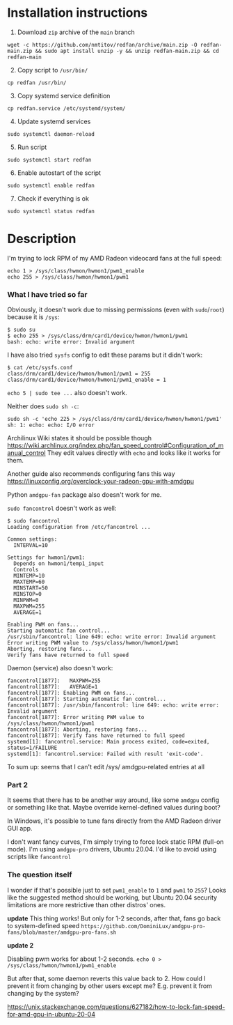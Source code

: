 # Installation instructions

1. Download `zip` archive of the `main` branch
```
wget -c https://github.com/nmtitov/redfan/archive/main.zip -O redfan-main.zip && sudo apt install unzip -y && unzip redfan-main.zip && cd redfan-main
```

2. Copy script to `/usr/bin/`
```
cp redfan /usr/bin/
```

3. Copy systemd service definition
```
cp redfan.service /etc/systemd/system/
```

4. Update systemd services
```
sudo systemctl daemon-reload
```

5. Run script
```
sudo systemctl start redfan
```

6. Enable autostart of the script
```
sudo systemctl enable redfan
```

7. Check if everything is ok
```
sudo systemctl status redfan
```

# Description

I'm trying to lock RPM of my AMD Radeon videocard fans at the full speed:

```
echo 1 > /sys/class/hwmon/hwmon1/pwm1_enable
echo 255 > /sys/class/hwmon/hwmon1/pwm1
```

### What I have tried so far

Obviously, it doesn't work due to missing permissions (even with `sudo`/`root`) because it is `/sys`:

```
$ sudo su
$ echo 255 > /sys/class/drm/card1/device/hwmon/hwmon1/pwm1
bash: echo: write error: Invalid argument
```

I have also tried `sysfs` config to edit these params but it didn't work:
```
$ cat /etc/sysfs.conf
class/drm/card1/device/hwmon/hwmon1/pwm1 = 255
class/drm/card1/device/hwmon/hwmon1/pwm1_enable = 1
```

`echo 5 | sudo tee ...` also doesn't work.

Neither does `sudo sh -c`:

```
sudo sh -c 'echo 225 > /sys/class/drm/card1/device/hwmon/hwmon1/pwm1'
sh: 1: echo: echo: I/O error
```

Archilinux Wiki states it should be possible though https://wiki.archlinux.org/index.php/fan_speed_control#Configuration_of_manual_control They edit values directly with `echo` and looks like it works for them. 

Another guide also recommends configuring fans this way https://linuxconfig.org/overclock-your-radeon-gpu-with-amdgpu

Python `amdgpu-fan` package also doesn't work for me. 

`sudo fancontrol` doesn't work as well:

```
$ sudo fancontrol
Loading configuration from /etc/fancontrol ...

Common settings:
  INTERVAL=10

Settings for hwmon1/pwm1:
  Depends on hwmon1/temp1_input
  Controls 
  MINTEMP=10
  MAXTEMP=60
  MINSTART=50
  MINSTOP=0
  MINPWM=0
  MAXPWM=255
  AVERAGE=1

Enabling PWM on fans...
Starting automatic fan control...
/usr/sbin/fancontrol: line 649: echo: write error: Invalid argument
Error writing PWM value to /sys/class/hwmon/hwmon1/pwm1
Aborting, restoring fans...
Verify fans have returned to full speed
```

Daemon (service) also doesn't work:

```
fancontrol[1877]:   MAXPWM=255
fancontrol[1877]:   AVERAGE=1
fancontrol[1877]: Enabling PWM on fans...
fancontrol[1877]: Starting automatic fan control...
fancontrol[1877]: /usr/sbin/fancontrol: line 649: echo: write error: Invalid argument
fancontrol[1877]: Error writing PWM value to /sys/class/hwmon/hwmon1/pwm1
fancontrol[1877]: Aborting, restoring fans...
fancontrol[1877]: Verify fans have returned to full speed
systemd[1]: fancontrol.service: Main process exited, code=exited, status=1/FAILURE
systemd[1]: fancontrol.service: Failed with result 'exit-code'.
```

To sum up: seems that I can't edit /sys/ amdgpu-related entries at all

### Part 2

It seems that there has to be another way around, like some `amdgpu` config or something like that. Maybe override kernel-defined values during boot?

In Windows, it's possible to tune fans directly from the AMD Radeon driver GUI app.

I don't want fancy curves, I'm simply trying to force lock static RPM (full-on mode). I'm using `amdgpu-pro` drivers, Ubuntu 20.04. I'd like to avoid using scripts like `fancontrol`

### The question itself

I wonder if that's possible just to set `pwm1_enable` to `1` and `pwm1` to `255`? Looks like the suggested method should be working, but Ubuntu 20.04 security limitations are more restrictive than other distros' ones. 

**update**
This thing works! But only for 1-2 seconds, after that, fans go back to system-defined speed `https://github.com/DominiLux/amdgpu-pro-fans/blob/master/amdgpu-pro-fans.sh`

**update 2**

Disabling pwm works for about 1-2 seconds.
`echo 0 > /sys/class/hwmon/hwmon1/pwm1_enable`

But after that, some daemon reverts this value back to 2. How could I prevent it from changing by other users except me? E.g. prevent it from changing by the system?

https://unix.stackexchange.com/questions/627182/how-to-lock-fan-speed-for-amd-gpu-in-ubuntu-20-04

